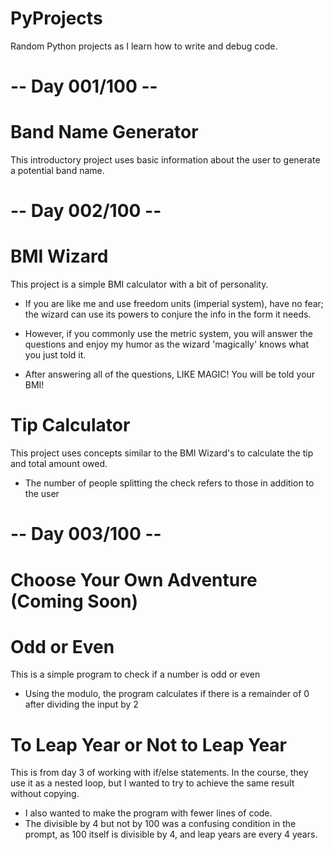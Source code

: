 # PyProjects
Random Python projects as I learn how to write and debug code. 

# -- Day 001/100 --

# Band Name Generator
This introductory project uses basic information about the user to generate a potential band name. 


# -- Day 002/100 --


# BMI Wizard
This project is a simple BMI calculator with a bit of personality.
  - If you are like me and use freedom units (imperial system), have no fear; the wizard can use its powers to conjure the info in the form it needs. 
  - However, if you commonly use the metric system, you will answer the questions and enjoy my humor as the wizard 'magically' knows what you just told it.

  - After answering all of the questions, LIKE MAGIC! You will be told your BMI!

# Tip Calculator
This project uses concepts similar to the BMI Wizard's to calculate the tip and total amount owed. 

- The number of people splitting the check refers to those in addition to the user


# -- Day 003/100 --


# Choose Your Own Adventure (Coming Soon)

# Odd or Even
This is a simple program to check if a number is odd or even
  - Using the modulo, the program calculates if there is a remainder of 0 after dividing the input by 2

# To Leap Year or Not to Leap Year
This is from day 3 of working with if/else statements. In the course, they use it as a nested loop, but I wanted to try to achieve the same result without copying. 
  - I also wanted to make the program with fewer lines of code. 
  - The divisible by 4 but not by 100 was a confusing condition in the prompt, as 100 itself is divisible by 4, and leap years are every 4 years.

  
